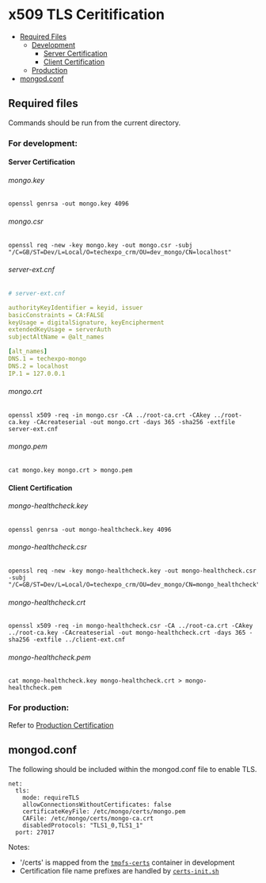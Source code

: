 # x509 TLS Ceritification

- [Required Files](#required-files)
  - [Development](#for-development)
    - [Server Certification](#server-certification)
    - [Client Certification](#client-certification)
  - [Production](#for-production)
- [mongod.conf](#mongodconf)

## Required files

Commands should be run from the current directory.

### For development:

#### Server Certification

###### mongo.key

```console
openssl genrsa -out mongo.key 4096
```

###### mongo.csr

```console
openssl req -new -key mongo.key -out mongo.csr -subj "/C=GB/ST=Dev/L=Local/O=techexpo_crm/OU=dev_mongo/CN=localhost"
```

###### server-ext.cnf

```yaml
# server-ext.cnf

authorityKeyIdentifier = keyid, issuer
basicConstraints = CA:FALSE
keyUsage = digitalSignature, keyEncipherment
extendedKeyUsage = serverAuth
subjectAltName = @alt_names

[alt_names]
DNS.1 = techexpo-mongo
DNS.2 = localhost
IP.1 = 127.0.0.1
```

###### mongo.crt

```console
openssl x509 -req -in mongo.csr -CA ../root-ca.crt -CAkey ../root-ca.key -CAcreateserial -out mongo.crt -days 365 -sha256 -extfile server-ext.cnf
```

###### mongo.pem

```console
cat mongo.key mongo.crt > mongo.pem
```

#### Client Certification

###### mongo-healthcheck.key

```console
openssl genrsa -out mongo-healthcheck.key 4096
```

###### mongo-healthcheck.csr

```console
openssl req -new -key mongo-healthcheck.key -out mongo-healthcheck.csr -subj "/C=GB/ST=Dev/L=Local/O=techexpo_crm/OU=dev_mongo/CN=mongo_healthcheck"
```

###### mongo-healthcheck.crt

```console
openssl x509 -req -in mongo-healthcheck.csr -CA ../root-ca.crt -CAkey ../root-ca.key -CAcreateserial -out mongo-healthcheck.crt -days 365 -sha256 -extfile ../client-ext.cnf
```

###### mongo-healthcheck.pem

```console
cat mongo-healthcheck.key mongo-healthcheck.crt > mongo-healthcheck.pem
```

### For production:

Refer to [Production Certification](../../README.md#for-production)

## mongod.conf

The following should be included within the mongod.conf file to enable TLS.

```
net:
  tls:
    mode: requireTLS
    allowConnectionsWithoutCertificates: false
    certificateKeyFile: /etc/mongo/certs/mongo.pem
    CAFile: /etc/mongo/certs/mongo-ca.crt
    disabledProtocols: "TLS1_0,TLS1_1"
  port: 27017
```

Notes:

- '/certs' is mapped from the [`tmpfs-certs`](../../../docker-compose.override.yml#L264) container in development
- Certification file name prefixes are handled by [`certs-init.sh`](../../certs-init.sh)
